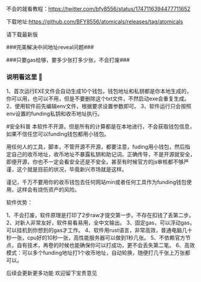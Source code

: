 不会的就看教程：https://twitter.com/bfy8556/status/1747116394477711652

下载地址:https://github.com/BFY8556/atomicals/releases/tag/atomicals

请下载最新版

###完美解决中间地址reveal问题###

###只要gas给够，要多少张打多少张，不会打废###

### 说明看这里 👋

1、首次运行EXE文件会自动生成10个钱包，钱包地址和私钥都是你本地生成的，你可以用，也可以不用，但是不要删除这个txt文件，不然启动exe会重复生成。
2、使用软件前先编辑env文件，根据要求设置参数即可。
3、软件运行只会按照env设置的funding私钥和收币地址执行。


#安全科普
本软件不开源，但是所有的计算都是在本地进行，不会获取钱包信息，如果不信任您可以funding钱包都用小钱包。

用任何人的工具，脚本，不管开源不开源，都要注意，fuding用小钱包，然后指定自己的收币地址，收币地址不暴露私钥和助记词。正确传导，不是开源就安全，即便开源，你也不一定会看安全还是不安全。甚至有时候官方的js审核都不够严谨，这个就是目前的状况，毕竟新兴市场就是这样。

谨记，千万不要用你的收币钱包去任何网站min或者任何工具作为funding钱包使用，这样会有烧伤资产的风险。

软件优势：

1、不会打废，软件原理是打印了2步raw才提交第一步。不存在扣钱了丢第二步。
2、对新人非常友好，软件易看易用，全中文输出。
3、固定gas，可以浮动gas，可以挂机到你想到的gas才工作。
4、软件用rust语言，非常高效，普通电脑几十秒一张，cpu好的10秒一张，高性能服务器可以做到1秒几张。
5、不依赖官方节点，自有技术，再卷的时候也能确保你可以打成功，更不会丢失第二笔。
6、高效模式：可以多个funding地址打1个收币地址，自动轮换，随便打几千张上万张都可以。

后续会更新更多功能
欢迎留下宝贵意见
